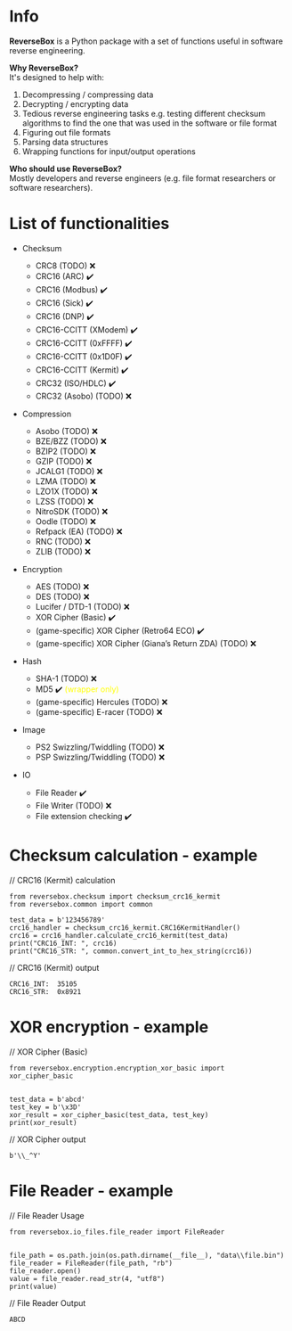 # Info

**ReverseBox** is a Python package with a set of functions
useful in software reverse engineering.

**Why ReverseBox?** <br>
It's designed to help with:
1. Decompressing / compressing data
2. Decrypting / encrypting data
3. Tedious reverse engineering tasks
e.g. testing different checksum algorithms to find the one that was
used in the software or file format
4. Figuring out file formats
5. Parsing data structures
6. Wrapping functions for input/output operations

**Who should use ReverseBox?** <br>
Mostly developers and reverse engineers (e.g. file format researchers
or software researchers).

# List of functionalities

* Checksum
  - CRC8 (TODO) ❌
  - CRC16 (ARC) ✔️
  - CRC16 (Modbus) ✔️
  - CRC16 (Sick) ✔️
  - CRC16 (DNP) ✔️
  - CRC16-CCITT (XModem) ✔️
  - CRC16-CCITT (0xFFFF) ✔️
  - CRC16-CCITT (0x1D0F) ✔️
  - CRC16-CCITT (Kermit) ✔️
  - CRC32 (ISO/HDLC) ✔️
  - CRC32 (Asobo) (TODO) ❌

* Compression
  - Asobo (TODO) ❌
  - BZE/BZZ (TODO) ❌
  - BZIP2 (TODO) ❌
  - GZIP (TODO) ❌
  - JCALG1 (TODO) ❌
  - LZMA (TODO) ❌
  - LZO1X (TODO) ❌
  - LZSS (TODO) ❌
  - NitroSDK (TODO) ❌
  - Oodle (TODO) ❌
  - Refpack (EA) (TODO) ❌
  - RNC (TODO) ❌
  - ZLIB (TODO) ❌

* Encryption
  - AES (TODO) ❌
  - DES (TODO) ❌
  - Lucifer / DTD-1 (TODO) ❌
  - XOR Cipher (Basic) ✔️
  - (game-specific) XOR Cipher (Retro64 ECO) ✔️
  - (game-specific) XOR Cipher (Giana’s Return ZDA) (TODO) ❌

* Hash
  - SHA-1 (TODO) ❌
  - MD5 ✔️ <span style="color:yellow">(wrapper only)</span>
  - (game-specific) Hercules (TODO) ❌
  - (game-specific) E-racer (TODO) ❌

* Image
  - PS2 Swizzling/Twiddling (TODO) ❌
  - PSP Swizzling/Twiddling (TODO) ❌

* IO
  - File Reader ✔️
  - File Writer (TODO) ❌
  - File extension checking ✔️

# Checksum calculation - example

// CRC16 (Kermit) calculation
```
from reversebox.checksum import checksum_crc16_kermit
from reversebox.common import common

test_data = b'123456789'
crc16_handler = checksum_crc16_kermit.CRC16KermitHandler()
crc16 = crc16_handler.calculate_crc16_kermit(test_data)
print("CRC16_INT: ", crc16)
print("CRC16_STR: ", common.convert_int_to_hex_string(crc16))
```
// CRC16 (Kermit) output
```
CRC16_INT:  35105
CRC16_STR:  0x8921
```


# XOR encryption - example

// XOR Cipher (Basic)
```
from reversebox.encryption.encryption_xor_basic import xor_cipher_basic


test_data = b'abcd'
test_key = b'\x3D'
xor_result = xor_cipher_basic(test_data, test_key)
print(xor_result)
```

// XOR Cipher output
```
b'\\_^Y'
```


# File Reader - example

// File Reader Usage
```
from reversebox.io_files.file_reader import FileReader


file_path = os.path.join(os.path.dirname(__file__), "data\\file.bin")
file_reader = FileReader(file_path, "rb")
file_reader.open()
value = file_reader.read_str(4, "utf8")
print(value)
```

// File Reader Output
```
ABCD
```
